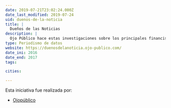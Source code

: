 ```yaml
---
date: 2019-07-21T23:02:24.000Z
date_last_modified: 2019-07-24
uid: duenos-de-la-noticia
title: |
  Dueños de las Noticias
description: |
  Ojo Público hace estas investigaciones sobre los principales financistas de los grupos mediaticos en el Perú.
type: Periodismo de datos
website: https://duenosdelanoticia.ojo-publico.com/
date_ini: 2016
date_end: 2017
tags:

cities: 

---
```


Esta iniciativa fue realizada por:

- [Ojopúblico](/organizaciones/ojo-publico)
